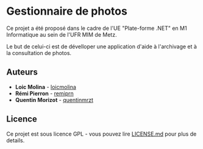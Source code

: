 # Gestionnaire de photos

Ce projet a été proposé dans le cadre de l'UE "Plate-forme .NET" en M1 Informatique au sein de l'UFR MIM de Metz. 

Le but de celui-ci est de dévelloper une application d'aide à l'archivage et à la consultation de photos.

## Auteurs

* **Loic Molina** - [loicmolina](https://github.com/loicmolina)
* **Rémi Pierron** - [remiprn](https://github.com/remiprn)
* **Quentin Morizot** - [quentinmrzt](https://github.com/quentinmrzt)

## Licence

Ce projet est sous licence GPL - vous pouvez lire [LICENSE.md](LICENSE.md) pour plus de details.
